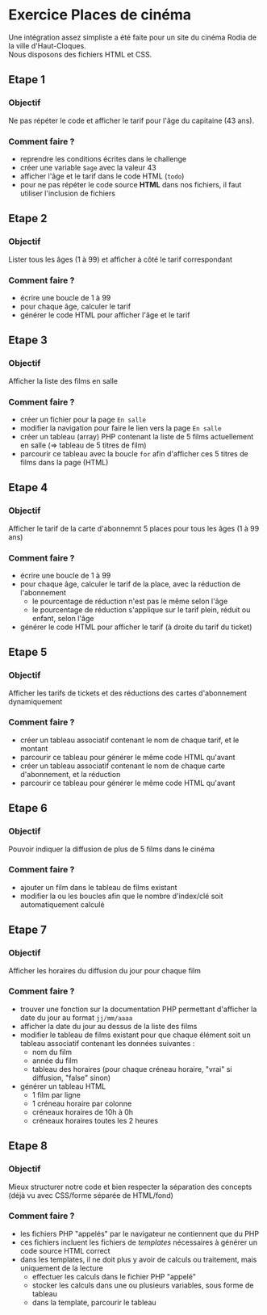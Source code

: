 # Exercice Places de cinéma

Une intégration assez simpliste a été faite pour un site du cinéma Rodia de la ville d'Haut-Cloques.  
Nous disposons des fichiers HTML et CSS.

## Etape 1

### Objectif

Ne pas répéter le code et afficher le tarif pour l'âge du capitaine (43 ans).

### Comment faire ?

- reprendre les conditions écrites dans le challenge
- créer une variable `$age` avec la valeur 43
- afficher l'âge et le tarif dans le code HTML (`todo`)
- pour ne pas répéter le code source **HTML** dans nos fichiers, il faut utiliser l'inclusion de fichiers

## Etape 2

### Objectif

Lister tous les âges (1 à 99) et afficher à côté le tarif correspondant

### Comment faire ?

- écrire une boucle de 1 à 99
- pour chaque âge, calculer le tarif
- générer le code HTML pour afficher l'âge et le tarif

## Etape 3

### Objectif

Afficher la liste des films en salle

### Comment faire ?

- créer un fichier pour la page `En salle`
- modifier la navigation pour faire le lien vers la page `En salle`
- créer un tableau (array) PHP contenant la liste de 5 films actuellement en salle (=> tableau de 5 titres de film)
- parcourir ce tableau avec la boucle `for` afin d'afficher ces 5 titres de films dans la page (HTML)

## Etape 4

### Objectif

Afficher le tarif de la carte d'abonnemnt 5 places pour tous les âges (1 à 99 ans)

### Comment faire ?

- écrire une boucle de 1 à 99
- pour chaque âge, calculer le tarif de la place, avec la réduction de l'abonnement
  - le pourcentage de réduction n'est pas le même selon l'âge
  - le pourcentage de réduction s'applique sur le tarif plein, réduit ou enfant, selon l'âge
- générer le code HTML pour afficher le tarif (à droite du tarif du ticket)

## Etape 5

### Objectif

Afficher les tarifs de tickets et des réductions des cartes d'abonnement dynamiquement

### Comment faire ?

- créer un tableau associatif contenant le nom de chaque tarif, et le montant
- parcourir ce tableau pour générer le même code HTML qu'avant
- créer un tableau associatif contenant le nom de chaque carte d'abonnement, et la réduction
- parcourir ce tableau pour générer le même code HTML qu'avant

## Etape 6

### Objectif

Pouvoir indiquer la diffusion de plus de 5 films dans le cinéma

### Comment faire ?

- ajouter un film dans le tableau de films existant
- modifier la ou les boucles afin que le nombre d'index/clé soit automatiquement calculé

## Etape 7

### Objectif

Afficher les horaires du diffusion du jour pour chaque film

### Comment faire ?

- trouver une fonction sur la documentation PHP permettant d'afficher la date du jour au format `jj/mm/aaaa`
- afficher la date du jour au dessus de la liste des films
- modifier le tableau de films existant pour que chaque élément soit un tableau associatif contenant les données suivantes :
  - nom du film
  - année du film
  - tableau des horaires (pour chaque créneau horaire, "vrai" si diffusion, "false" sinon)
- générer un tableau HTML
  - 1 film par ligne
  - 1 créneau horaire par colonne
  - créneaux horaires de 10h à 0h
  - créneaux horaires toutes les 2 heures

## Etape 8

### Objectif

Mieux structurer notre code et bien respecter la séparation des concepts (déjà vu avec CSS/forme séparée de HTML/fond)

### Comment faire ?

- les fichiers PHP "appelés" par le navigateur ne contiennent que du PHP
- ces fichiers incluent les fichiers de _templates_ nécessaires à générer un code source HTML correct
- dans les templates, il ne doit plus y avoir de calculs ou traitement, mais uniquement de la lecture
  - effectuer les calculs dans le fichier PHP "appelé"
  - stocker les calculs dans une ou plusieurs variables, sous forme de tableau
  - dans la template, parcourir le tableau
